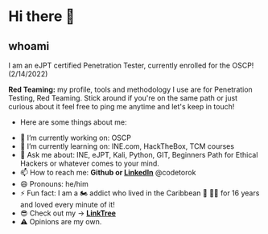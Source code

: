 # Hi there 👋

<!--
**codetorok/codetorok** is a ✨ _special_ ✨ repository because its `README.md` (this file) appears on your GitHub profile.

Here are some ideas to get you started:

- 🔭 I’m currently working on ...
- 🌱 I’m currently learning ...
- 👯 I’m looking to collaborate on ...
- 🤔 I’m looking for help with ...
- 💬 Ask me about ...
- 📫 How to reach me: ...
- 😄 Pronouns: ...
- ⚡ Fun fact: ...
-->

## whoami
I am an eJPT certified Penetration Tester, currently enrolled for the OSCP!
(2/14/2022)

**Red Teaming:** my profile, tools and methodology I use are for Penetration Testing, Red Teaming. Stick around if you're on the same path or just curious about it feel free to ping me anytime and let's keep in touch!

* Here are some things about me:

- 🔭 I’m currently working on: OSCP
- 🌱 I’m currently learning on: INE.com, HackTheBox, TCM courses
- 💬 Ask me about: INE, eJPT, Kali, Python, GIT, Beginners Path for Ethical Hackers or whatever comes to your mind.
- 📫 How to reach me: **Github or [LinkedIn](https://www.linkedin.com/in/codetorok/)** @codetorok
- 😄 Pronouns: he/him
- ⚡ Fun fact: I am a 🏍️ addict who lived in the Caribbean 🦜 🏴‍☠️ for 16 years and loved every minute of it!
- 😎 Check out my -> **[LinkTree](https://linktr.ee/codetorok)**
- ⚠️ Opinions are my own.
